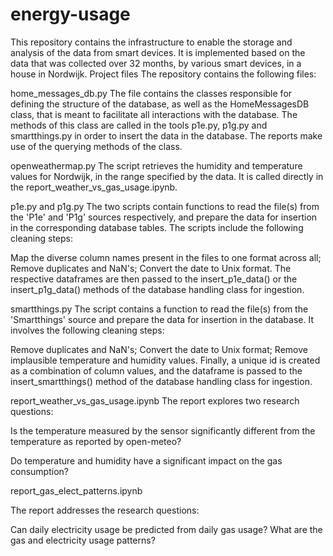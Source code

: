 # energy-usage
This repository contains the infrastructure to enable the storage and analysis of the data from smart devices. It is implemented based on the data that was collected over 32 months, by various smart devices, in a house in Nordwijk.
Project files
The repository contains the following files:

home_messages_db.py
The file contains the classes responsible for defining the structure of the database, as well as the HomeMessagesDB class, that is meant to facilitate all interactions with the database. The methods of this class are called in the tools p1e.py, p1g.py and smartthings.py in order to insert the data in the database. The reports make use of the querying methods of the class.

openweathermap.py
The script retrieves the humidity and temperature values for Nordwijk, in the range specified by the data. It is called directly in the report_weather_vs_gas_usage.ipynb.

p1e.py and p1g.py
The two scripts contain functions to read the file(s) from the 'P1e' and 'P1g' sources respectively, and prepare the data for insertion in the corresponding database tables. The scripts include the following cleaning steps:

Map the diverse column names present in the files to one format across all;
Remove duplicates and NaN's;
Convert the date to Unix format.
The respective dataframes are then passed to the insert_p1e_data() or the insert_p1g_data() methods of the database handling class for ingestion.

smartthings.py
The script contains a function to read the file(s) from the 'Smartthings' source and prepare the data for insertion in the database. It involves the following cleaning steps:

Remove duplicates and NaN's;
Convert the date to Unix format;
Remove implausible temperature and humidity values.
Finally, a unique id is created as a combination of column values, and the dataframe is passed to the insert_smartthings() method of the database handling class for ingestion.

report_weather_vs_gas_usage.ipynb
The report explores two research questions:

Is the temperature measured by the sensor significantly different from the temperature as reported by open-meteo?

Do temperature and humidity have a significant impact on the gas consumption?

report_gas_elect_patterns.ipynb

The report addresses the research questions:

Can daily electricity usage be predicted from daily gas usage?
What are the gas and electricity usage patterns?

